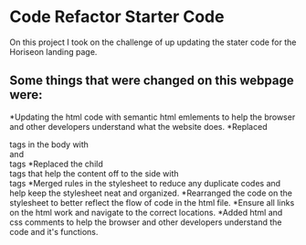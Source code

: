 # Code Refactor Starter Code

On this project I took on the challenge of up updating the stater code for the Horiseon landing page.

## Some things that were changed on this webpage were:
*Updating the html code with semantic html emlements to help the browser and other developers understand what the website does.
*Replaced <div> tags in the body with <article> and <section> tags
*Replaced the child <div> tags that help the content off to the side with <aside> tags 
*Merged rules in the stylesheet to reduce any duplicate codes and help keep the stylesheet neat and organized.
*Rearranged the code on the stylesheet to better reflect the flow of code in the html file.
*Ensure all links on the html work and navigate to the correct locations.
*Added html and css comments to help the browser and other developers understand the code and it's functions.